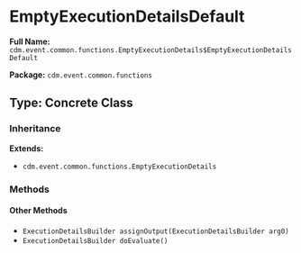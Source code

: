 # EmptyExecutionDetailsDefault

**Full Name:** `cdm.event.common.functions.EmptyExecutionDetails$EmptyExecutionDetailsDefault`

**Package:** `cdm.event.common.functions`

## Type: Concrete Class

### Inheritance

**Extends:**
- `cdm.event.common.functions.EmptyExecutionDetails`

### Methods

#### Other Methods

- `ExecutionDetailsBuilder assignOutput(ExecutionDetailsBuilder arg0)`
- `ExecutionDetailsBuilder doEvaluate()`

